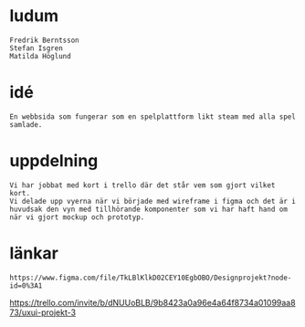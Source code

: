# ludum

```
Fredrik Berntsson
Stefan Isgren
Matilda Höglund
```

# idé

```
En webbsida som fungerar som en spelplattform likt steam med alla spel samlade.
```

# uppdelning

```
Vi har jobbat med kort i trello där det står vem som gjort vilket kort.
Vi delade upp vyerna när vi började med wireframe i figma och det är i huvudsak den vyn med tillhörande komponenter som vi har haft hand om när vi gjort mockup och prototyp.
```

# länkar

```
https://www.figma.com/file/TkLBlKlkD02CEY10EgbOBO/Designprojekt?node-id=0%3A1
```

https://trello.com/invite/b/dNUUoBLB/9b8423a0a96e4a64f8734a01099aa873/uxui-projekt-3

```

